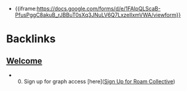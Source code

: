 - {{iframe:https://docs.google.com/forms/d/e/1FAIpQLScaB-PfusPggC8akuB_rJBBuT0sXq3JNuLV6Q7LxzeIlxmVWA/viewform}}

# Backlinks
## [Welcome](<Welcome.md>)
- 0. Sign up for graph access [here]([Sign Up for Roam Collective](<Sign Up for Roam Collective.md>))

